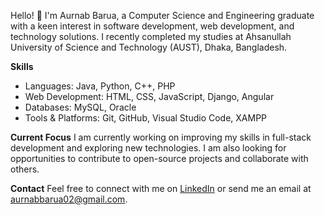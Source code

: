 Hello! 👋 I'm Aurnab Barua, a Computer Science and Engineering graduate with a keen interest in software development, web development, and technology solutions. I recently completed my studies at Ahsanullah University of Science and Technology (AUST), Dhaka, Bangladesh.

**Skills**
- Languages: Java, Python, C++, PHP
- Web Development: HTML, CSS, JavaScript, Django, Angular
- Databases: MySQL, Oracle
- Tools & Platforms: Git, GitHub, Visual Studio Code, XAMPP

**Current Focus**
I am currently working on improving my skills in full-stack development and exploring new technologies. I am also looking for opportunities to contribute to open-source projects and collaborate with others.

**Contact**
Feel free to connect with me on [LinkedIn](https://linkedin.com/in/aurnab-barua-68567a266) or send me an email at aurnabbarua02@gmail.com.

<!---
aurnabbarua02/aurnabbarua02 is a ✨ special ✨ repository because its `README.md` (this file) appears on your GitHub profile.
You can click the Preview link to take a look at your changes.
--->
